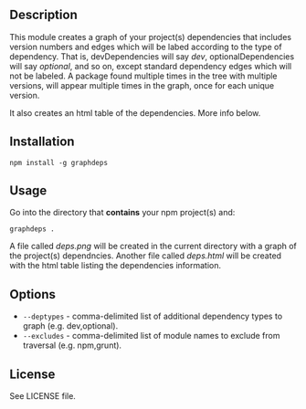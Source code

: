 ## Description

This module creates a graph of your project(s) dependencies that includes version numbers and edges which will be labed according to the type of dependency. That is, devDependencies will say _dev_, optionalDependencies will say _optional_, and so on, except standard dependency edges which will not be labeled. A package found multiple times in the tree with multiple versions, will appear multiple times in the graph, once for each unique version.

It also creates an html table of the dependencies. More info below.

## Installation

	npm install -g graphdeps

## Usage

Go into the directory that **contains** your npm project(s) and:

	graphdeps .

A file called _deps.png_ will be created in the current directory with a graph of the project(s) dependncies. Another file called _deps.html_ will be created with the html table listing the dependencies information.

## Options

* `--deptypes` - comma-delimited list of additional dependency types to graph (e.g. dev,optional).
* `--excludes` - comma-delimited list of module names to exclude from traversal (e.g. npm,grunt).

## License

See LICENSE file.
